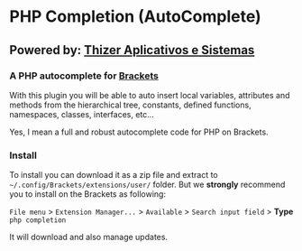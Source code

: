 # PHP Completion (AutoComplete)

## Powered by: [Thizer Aplicativos e Sistemas](https://www.thizer.com/)

### A PHP autocomplete for [Brackets](https://brackets.io) 

With this plugin you will be able to auto insert local variables, attributes and methods from the hierarchical tree,
constants, defined functions, namespaces, classes, interfaces, etc...

Yes, I mean a full and robust autocomplete code for PHP on Brackets.

### Install

To install you can download it as a zip file and extract to `~/.config/Brackets/extensions/user/` folder.
But we **strongly** recommend you to install on the Brackets as following:

`File menu` > `Extension Manager...` > `Available` > `Search input field` > **Type** `php completion`

It will download and also manage updates.
